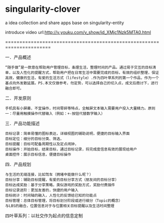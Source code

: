 singularity-clover
==================

a idea collection and share apps base on singularity-entity 

introduce video url:http://v.youku.com/v_show/id_XMjc1Nzk5MTA0.html

======================================================================

一．产品概述

    “随手做”是一款意在帮助用户管理目标，条理生活，整理时间的产品。通过易于交互的目标清单，以及人性化的提醒方式，帮助用户把在日常生活中需要完成的目标，有效的组织整理，保证高效，健康的生活，有爱的生活方式（lifestyle）.作为四叶草系列的第一个作品，作为一个基点向外发散延展。PS.本文仅做参考，勿定势，可以选择自己的切入点，成文后商讨下，进行融合即可。


二．开发原则

    手机具有小屏幕，不宜操作，时间零碎等特点，全触屏文本输入需要用户投入大量精力。原则一：尽量用触摸操作代替输入（例如：+-按钮代替数字输入）

三．产品功能描述

    目标记录：简单易懂的图标表达，详细视图的辅助说明，便捷的目标输入界面
    目标定位：细分的目标分类、筛选，
    目标提醒：目标可配备周期性以及定点闹钟，
    目标操作：开始目标，结束目标，通过目标记录，将完成度信息有效的展现给用户
    桌面控件：展示目标信息，便捷目标操作


四．产品规划

    与生活的无缝连接，比如驾车（拥堵中能做什么呢？）
    目标分享：辅助目标提醒，有爱的目标分享方式（朋友间的目标分享）
    目标达成奖励：基于分享策略，类似游戏的奖励方式，奖励付费插件
    目标记录进阶：更加友善的，快捷的用户输入
    目标统计：时间轴的融入，人性化的反馈给已知的功能点
    目标管理：总体目标管理，将目标划分阶段或进行细分（Topic的概念）
    与LBS的融合，位置信息对于与位置相关目标提醒以及生活时间整理
    
四叶草系列：以社交作为起点的信息定制



